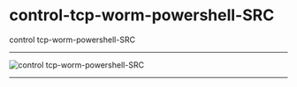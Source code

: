 # control-tcp-worm-powershell-SRC
control tcp-worm-powershell-SRC

** **

![control tcp-worm-powershell-SRC](https://user-images.githubusercontent.com/74623428/147419424-b4b26028-7ec9-48ec-812b-f591aa19f331.PNG)

** **
